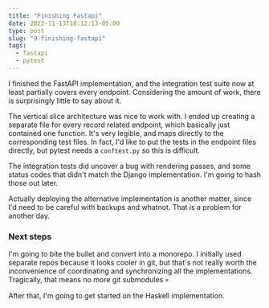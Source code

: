 ```yaml
---
title: "Finishing Fastapi"
date: 2022-11-13T18:12:13-05:00
type: post
slug: "9-finishing-fastapi"
tags:
  - fastapi
  - pytest
---
```


I finished the FastAPI implementation, and the integration test suite now at least partially covers every endpoint. Considering the amount of work, there is surprisingly little to say about it.

The vertical slice architecture was nice to work with. I ended up creating a separate file for every record related endpoint, which basically just contained one function. It's very legible, and maps directly to the corresponding test files. In fact, I'd like to put the tests in the endpoint files directly, but pytest needs a `conftest.py` so this is difficult.

The integration tests did uncover a bug with rendering passes, and some status codes that didn't match the Django implementation. I'm going to hash those out later.

Actually deploying the alternative implementation is another matter, since I'd need to be careful with backups and whatnot. That is a problem for another day.

### Next steps
I'm going to bite the bullet and convert into a monorepo. I initially used separate repos because it looks cooler in git, but that's not really worth the inconvenience of coordinating and synchronizing all the implementations. Tragically, that means no more git submodules 💀

After that, I'm going to get started on the Haskell implementation.